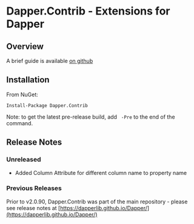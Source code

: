 # Dapper.Contrib - Extensions for Dapper

## Overview

A brief guide is available [on github](https://github.com/DapperLib/Dapper.Contrib/blob/main/Readme.md)

## Installation

From NuGet:

    Install-Package Dapper.Contrib

Note: to get the latest pre-release build, add ` -Pre` to the end of the command.

## Release  Notes

### Unreleased

* Added Column Attribute for different column name to property name

### Previous Releases

Prior to v2.0.90, Dapper.Contrib was part of the main repository - please see release notes at [https://dapperlib.github.io/Dapper/](https://dapperlib.github.io/Dapper/)
